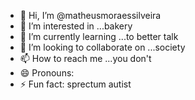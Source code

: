 - 👋 Hi, I’m @matheusmoraessilveira
- 👀 I’m interested in ...bakery
- 🌱 I’m currently learning ...to better talk
- 💞️ I’m looking to collaborate on ...society
- 📫 How to reach me ...you don't
- 😄 Pronouns: 
- ⚡ Fun fact: sprectum autist

<!---
matheusmoraessilveira/matheusmoraessilveira is a ✨ special ✨ repository because its `README.md` (this file) appears on your GitHub profile.
You can click the Preview link to take a look at your changes.
--->
